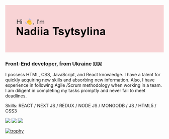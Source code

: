 ![Header](https://github.com/nadiia-tsytsylina/nadiia-tsytsylina/blob/main/header.png?raw=true)

### Front-End developer, from Ukraine 🇺🇦

I possess HTML, CSS, JavaScript, and React knowledge. I have a talent for quickly acquiring new skills and absorbing new information. Also, I have experience in following Agile /Scrum methodology when working in a team. I am diligent in completing my tasks promptly and never fail to meet deadlines.

Skills: REACT / NEXT JS / REDUX / NODE JS / MONGODB / JS / HTML5 / CSS3


![](http://github-profile-summary-cards.vercel.app/api/cards/profile-details?username=nadiia-tsytsylina&theme=buefy)
![](http://github-profile-summary-cards.vercel.app/api/cards/most-commit-language?username=nadiia-tsytsylina&theme=buefy)
![](http://github-profile-summary-cards.vercel.app/api/cards/stats?username=nadiia-tsytsylina&theme=buefy)


[![trophy](https://github-profile-trophy.vercel.app/?username=nadiia-tsytsylina)](https://github.com/nadiia-tsytsylina/github-profile-trophy)



<!--
## Front-End developer [HTML5, CSS3, JavaScript, React, Redux, Next.js]

[![Top Langs](https://github-readme-stats.vercel.app/api/top-langs/?username=nadiia-tsytsylina&layout=compact)](https://github.com/nadiia-tsytsylina/github-readme-stats)

profile views: ![](https://komarev.com/ghpvc/?username=your-github-nadiia-tsytsylina&color=f8d3d5)

**nadiia-tsytsylina/nadiia-tsytsylina** is a ✨ _special_ ✨ repository because its `README.md` (this file) appears on your GitHub profile.

Here are some ideas to get you started:

- 🔭 I’m currently working on ...
- 🌱 I’m currently learning ...
- 👯 I’m looking to collaborate on ...
- 🤔 I’m looking for help with ...
- 💬 Ask me about ...
- 📫 How to reach me: ...
- 😄 Pronouns: ...
- ⚡ Fun fact: ...
-->
